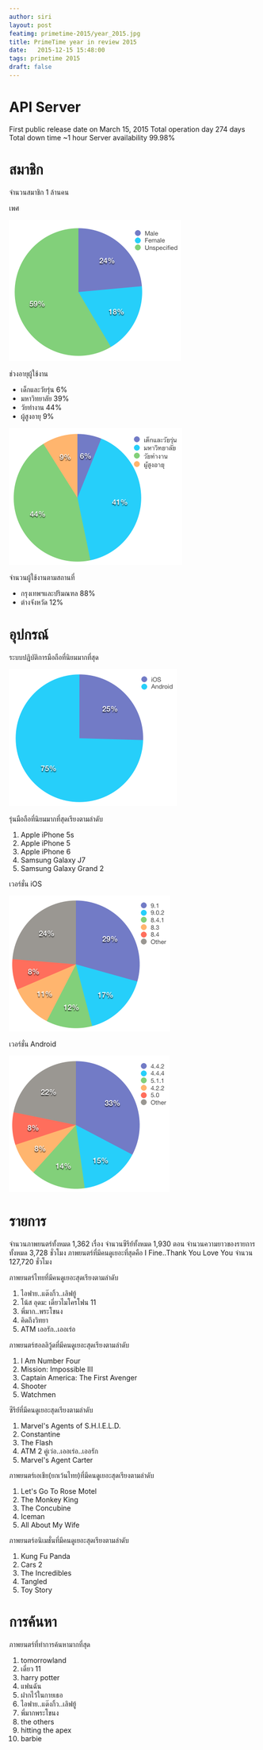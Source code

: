 ```yaml
---
author: siri
layout: post
featimg: primetime-2015/year_2015.jpg
title: PrimeTime year in review 2015
date:   2015-12-15 15:48:00
tags: primetime 2015
draft: false
---
```


API Server
====================
First public release date on March 15, 2015
Total operation day 274 days
Total down time ~1 hour
Server availability 99.98%

สมาชิก
====================
จำนวนสมาชิก 1 ล้านคน

เพศ

![Gender](/img/primetime-2015/gender.png)

ช่วงอายุผู้ใช้งาน

* เด็กและวัยรุ่น 6%
* มหาวิทยาลัย 39%
* วัยทำงาน 44%
* ผู้สูงอายุ 9%

![Age](/img/primetime-2015/age.png)

จำนวนผู้ใช้งานตามสถานที่

* กรุงเทพฯและปริมณฑล 88%
* ต่างจังหวัด 12%

อุปกรณ์
====================
ระบบปฏิบัติการมือถือที่นิยมมากที่สุด

![Mobile OS](/img/primetime-2015/mobile_os.png)

รุ่นมือถือที่นิยมมากที่สุดเรียงตามลำดับ

1. Apple iPhone 5s
2. Apple iPhone 5
3. Apple iPhone 6
4. Samsung Galaxy J7
5. Samsung Galaxy Grand 2

เวอร์ชั่น iOS

![iOS version](/img/primetime-2015/ios_version.png)

เวอร์ชั่น Android

![Android version](/img/primetime-2015/android_version.png)

รายการ
====================
จำนวนภาพยนตร์ทั้งหมด 1,362 เรื่อง
จำนวนซีรีย์์ทั้งหมด 1,930 ตอน
จำนวนความยาวของรายการทั้งหมด 3,728 ชั่วโมง
ภาพยนตร์ที่มีคนดูเยอะที่สุดคือ I Fine..Thank You Love You จำนวน 127,720 ชั่วโมง

ภาพยนตร์ไทยที่มีคนดูเยอะสุดเรียงตามลำดับ

1. ไอฟาย..แต๊งกิ้ว..เลิฟยู้
2. โน้ส อุดม: เดี่ยวไมโครโฟน 11
3. พี่มาก..พระโขนง
4. คิดถึงวิทยา
5. ATM เออรัก..เออเร่อ

ภาพยนตร์ฮอลลิวู้ดที่มีคนดูเยอะสุดเรียงตามลำดับ

1. I Am Number Four
2. Mission: Impossible III
3. Captain America: The First Avenger
4. Shooter
5. Watchmen

ซีรีย์์ที่มีคนดูเยอะสุดเรียงตามลำดับ

1. Marvel's Agents of S.H.I.E.L.D.
2. Constantine 
3. The Flash
4. ATM 2 คู่เว่อ..เออเร่อ..เออรัก
5. Marvel's Agent Carter

ภาพยนตร์เอเชีย(ยกเว้นไทย)ที่มีคนดูเยอะสุดเรียงตามลำดับ

1. Let's Go To Rose Motel
2. The Monkey King
3. The Concubine
4. Iceman
5. All About My Wife

ภาพยนตร์อนิเมชั่นที่มีคนดูเยอะสุดเรียงตามลำดับ

1. Kung Fu Panda
2. Cars 2
3. The Incredibles
4. Tangled
5. Toy Story


การค้นหา
====================
ภาพยนตร์ที่ทำการค้นหามากที่สุด

1. tomorrowland
2. เดี่ยว 11
3. harry potter
4. แฟนฉัน
5. ฝากไว้ในกายเธอ
6. ไอฟาย..แต๊งกิ้ว..เลิฟยู้
7. พี่มากพระโขนง
8. the others
9. hitting the apex
10. barbie
